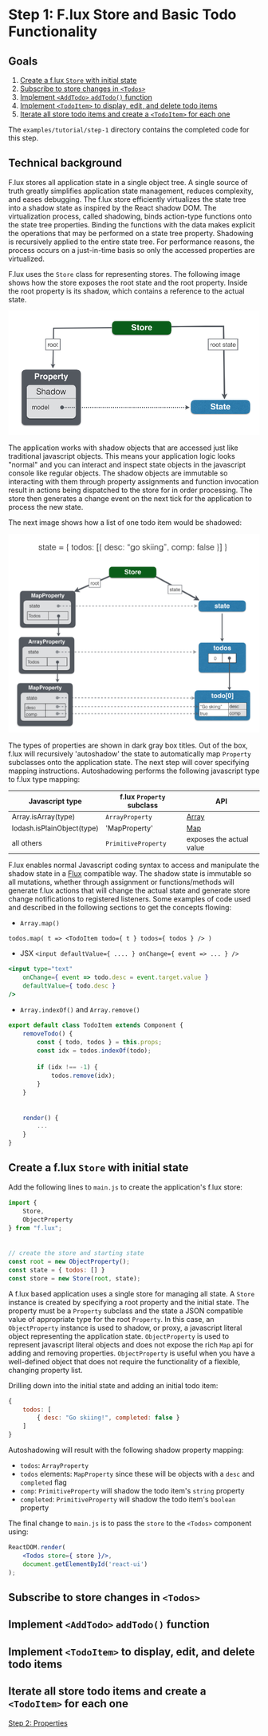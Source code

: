 # Step 1: F.lux Store and Basic Todo Functionality

## Goals

1. [Create a f.lux `Store` with initial state](#user-content-store)
2. [Subscribe to store changes in `<Todos>`](#user-content-changes)
3. [Implement `<AddTodo>` `addTodo()` function](#user-content-addtodo)
4. [Implement `<TodoItem>` to display, edit, and delete todo items](#user-content-items)
5. [Iterate all store todo items and create a `<TodoItem>` for each one](#user-content-iterate)

The `examples/tutorial/step-1` directory contains the completed code for this step.


## Technical background

F.lux stores all application state in a single object tree. A single source of truth greatly simplifies application state management, reduces complexity, and eases debugging. The f.lux store efficiently virtualizes the state tree into a shadow state as inspired by the React shadow DOM. The virtualization process, called shadowing, binds action-type functions onto the state tree properties. Binding the functions with the data makes explicit the operations that may be performed on a state tree property. Shadowing is recursively applied to the entire state tree. For performance reasons, the process occurs on a just-in-time basis so only the accessed properties are virtualized.

F.lux uses the `Store` class for representing stores. The following image shows how the store exposes the root state and the root property. Inside the root property is its shadow, which contains a reference to the actual state.

![F.lux Architecture](assets/f.lux-architecture.png)

The application works with shadow objects that are accessed just like traditional javascript objects. This means your application logic looks "normal" and you can interact and inspect state objects in the javascript console like regular objects. The shadow objects are immutable so interacting with them through property assignments and function invocation result in actions being dispatched to the store for in order processing. The store then generates a change event on the next tick for the application to process the new state.

The next image shows how a list of one todo item would be shadowed:

![Shadowed Todos](assets/todo-shadow.png)

The types of properties are shown in dark gray box titles. Out of the box, f.lux will recursively 'autoshadow' the state to automatically map `Property` subclasses onto the application state. The next step will cover specifying mapping instructions. Autoshadowing performs the following javascript type to f.lux type mapping:

| Javascript type              | f.lux `Property` subclass | API
| ---------------------------- | ------------------------- | -------------------------------
| Array.isArray(type)          | `ArrayProperty`           | [Array]
| lodash.isPlainObject(type)   | 'MapProperty'             | [Map]
| all others                   | `PrimitiveProperty`       | exposes the actual value

F.lux enables normal Javascript coding syntax to access and manipulate the shadow state in a [Flux] compatible way. The shadow state is immutable so all mutations, whether through assignment or functions/methods will generate f.lux actions that will change the actual state and generate store change notifications to registered listeners. Some examples of code used and described in the following sections to get the concepts flowing:

* `Array.map()`

```
todos.map( t => <TodoItem todo={ t } todos={ todos } /> )
```

* JSX `<input defaultValue={ .... } onChange={ event => ... } />`

```jsx
<input type="text"
	onChange={ event => todo.desc = event.target.value }
	defaultValue={ todo.desc }
/>
```

* `Array.indexOf()` and `Array.remove()`

```js
export default class TodoItem extends Component {
	removeTodo() {
		const { todo, todos } = this.props;
		const idx = todos.indexOf(todo);

		if (idx !== -1) {
			todos.remove(idx);
		}
	}


	render() {
		...
	}
}
```


## Create a f.lux `Store` with initial state<a name="store" />

Add the following lines to `main.js` to create the application's f.lux store:

```js
import {
	Store,
	ObjectProperty
} from "f.lux";


// create the store and starting state
const root = new ObjectProperty();
const state = { todos: [] }
const store = new Store(root, state);
```

A f.lux based application uses a single store for managing all state. A `Store` instance is created by specifying a root property and the initial state. The property must be a `Property` subclass and the state a JSON compatible value of appropriate type for the root `Property`. In this case, an `ObjectProperty` instance is used to shadow, or proxy, a javascript literal object representing the application state. `ObjectProperty` is used to represent javascript literal objects and does not expose the rich `Map` api for adding and removing properties. `ObjectProperty` is useful when you have a well-defined object that does not require the functionality of a flexible, changing property list.

Drilling down into the initial state and adding an initial todo item:
```js
{
	todos: [
    	{ desc: "Go skiing!", completed: false }
	]
}
```

Autoshadowing will result with the following shadow property mapping:

* `todos`: `ArrayProperty`
* `todos` elements: `MapProperty` since these will be objects with a `desc` and `completed` flag
* `comp`: `PrimitiveProperty` will shadow the todo item's `string` property
* `completed`: `PrimitiveProperty` will shadow the todo item's `boolean` property


The final change to `main.js` is to pass the `store` to the `<Todos>` component using:

```jsx
ReactDOM.render(
	<Todos store={ store }/>,
	document.getElementById('react-ui')
);
```


## Subscribe to store changes in `<Todos>`<a id="changes" />



## Implement `<AddTodo>` `addTodo()` function<a id="addtodo" />



## Implement `<TodoItem>` to display, edit, and delete todo items<a id="items" />



## Iterate all store todo items and create a `<TodoItem>` for each one<a id="iterate" />


[Step 2: Properties](step-2.md)


[Array]: https://developer.mozilla.org/en-US/docs/Web/JavaScript/Reference/Global_Objects/Array
[Flux]: https://facebook.github.io/flux/
[Map]: https://developer.mozilla.org/en-US/docs/Web/JavaScript/Reference/Global_Objects/Map
